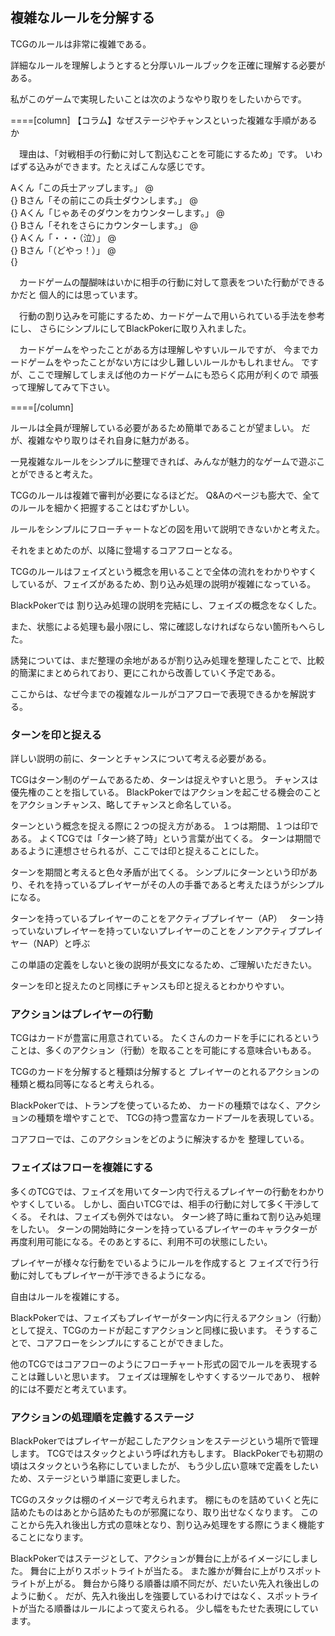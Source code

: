 ## 複雑なルールを分解する

TCGのルールは非常に複雑である。

詳細なルールを理解しようとすると分厚いルールブックを正確に理解する必要がある。

私がこのゲームで実現したいことは次のようなやり取りをしたいからです。

====[column] 【コラム】なぜステージやチャンスといった複雑な手順があるか

　理由は、「対戦相手の行動に対して割込むことを可能にするため」です。
いわばずる込みができます。たとえばこんな感じです。

Aくん「この兵士アップします。」 @<br>{}
Bさん「その前にこの兵士ダウンします。」 @<br>{}
Aくん「じゃあそのダウンをカウンターします。」 @<br>{}
Bさん「それをさらにカウンターします。」 @<br>{}
Aくん「・・・（泣）」 @<br>{}
Bさん「（どやっ！）」 @<br>{}

　カードゲームの醍醐味はいかに相手の行動に対して意表をついた行動ができるかだと
個人的には思っています。

　行動の割り込みを可能にするため、カードゲームで用いられている手法を参考にし、
さらにシンプルにしてBlackPokerに取り入れました。

　カードゲームをやったことがある方は理解しやすいルールですが、
今までカードゲームをやったことがない方には少し難しいルールかもしれません。
ですが、ここで理解してしまえば他のカードゲームにも恐らく応用が利くので
頑張って理解してみて下さい。

====[/column]


ルールは全員が理解している必要があるため簡単であることが望ましい。
だが、複雑なやり取りはそれ自身に魅力がある。


一見複雑なルールをシンプルに整理できれば、みんなが魅力的なゲームで遊ぶことができると考えた。

TCGのルールは複雑で審判が必要になるほどだ。
Q&Aのページも膨大で、全てのルールを細かく把握することはむずかしい。


ルールをシンプルにフローチャートなどの図を用いて説明できないかと考えた。


それをまとめたのが、以降に登場するコアフローとなる。


TCGのルールはフェイズという概念を用いることで全体の流れをわかりやすくしているが、フェイズがあるため、割り込み処理の説明が複雑になっている。

BlackPokerでは
割り込み処理の説明を完結にし、フェイズの概念をなくした。

また、状態による処理も最小限にし、常に確認しなければならない箇所もへらした。

誘発については、まだ整理の余地があるが割り込み処理を整理したことで、比較的簡潔にまとめられており、更にこれから改善していく予定である。



ここからは、なぜ今までの複雑なルールがコアフローで表現できるかを解説する。

### ターンを印と捉える

詳しい説明の前に、ターンとチャンスについて考える必要がある。

TCGはターン制のゲームであるため、ターンは捉えやすいと思う。
チャンスは優先権のことを指している。
BlackPokerではアクションを起こせる機会のことをアクションチャンス、略してチャンスと命名している。


ターンという概念を捉える際に２つの捉え方がある。
１つは期間、１つは印である。
よくTCGでは「ターン終了時」という言葉が出てくる。
ターンは期間であるように連想させられるが、ここでは印と捉えることにした。

ターンを期間と考えると色々矛盾が出てくる。
シンプルにターンという印があり、それを持っているプレイヤーがその人の手番であると考えたほうがシンプルになる。

ターンを持っているプレイヤーのことをアクティブプレイヤー（AP）　
ターン持っていないプレイヤーを持っていないプレイヤーのことをノンアクティブプレイヤー（NAP）と呼ぶ

この単語の定義をしないと後の説明が長文になるため、ご理解いただきたい。

ターンを印と捉えたのと同様にチャンスも印と捉えるとわかりやすい。


### アクションはプレイヤーの行動

TCGはカードが豊富に用意されている。
たくさんのカードを手ににれるということは、多くのアクション（行動）を取ることを可能にする意味合いもある。

TCGのカードを分解すると種類は分解すると
プレイヤーのとれるアクションの種類と概ね同等になると考えられる。

BlackPokerでは、トランプを使っているため、
カードの種類ではなく、アクションの種類を増やすことで、
TCGの持つ豊富なカードプールを表現している。


コアフローでは、このアクションをどのように解決するかを
整理している。

### フェイズはフローを複雑にする

多くのTCGでは、フェイズを用いてターン内で行えるプレイヤーの行動をわかりやすくしている。
しかし、面白いTCGでは、相手の行動に対して多く干渉してくる。
それは、フェイズも例外ではない。
ターン終了時に重ねて割り込み処理をしたい。
ターンの開始時にターンを持っているプレイヤーのキャラクターが再度利用可能になる。そのあとするに、利用不可の状態にしたい。

プレイヤーが様々な行動をでいるようにルールを作成すると
フェイズで行う行動に対してもプレイヤーが干渉できるようになる。

自由はルールを複雑にする。


BlackPokerでは、フェイズもプレイヤーがターン内に行えるアクション（行動）として捉え、TCGのカードが起こすアクションと同様に扱います。
そうすることで、コアフローをシンプルにすることができました。

他のTCGではコアフローのようにフローチャート形式の図でルールを表現することは難しいと思います。
フェイズは理解をしやすくするツールであり、
根幹的には不要だと考えています。


### アクションの処理順を定義するステージ

BlackPokerではプレイヤーが起こしたアクションをステージという場所で管理します。
TCGではスタックとよいう呼ばれ方もします。
BlackPokerでも初期の頃はスタックという名称にしていましたが、
もう少し広い意味で定義をしたいため、ステージという単語に変更しました。

TCGのスタックは棚のイメージで考えられます。
棚にものを詰めていくと先に詰めたものはあとから詰めたものが邪魔になり、取り出せなくなります。
このことから先入れ後出し方式の意味となり、割り込み処理をする際にうまく機能することになります。

BlackPokerではステージとして、アクションが舞台に上がるイメージにしました。
舞台に上がりスポットライトが当たる。
また誰かが舞台に上がりスポットライトが上がる。
舞台から降りる順番は順不同だが、だいたい先入れ後出しのように動く。
だが、先入れ後出しを強要しているわけではなく、スポットライトが当たる順番はルールによって変えられる。
少し幅をもたせた表現にしています。


